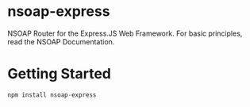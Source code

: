 # nsoap-express

NSOAP Router for the Express.JS Web Framework.
For basic principles, read the NSOAP Documentation.

# Getting Started

```javascript
npm install nsoap-express
```

#

#
